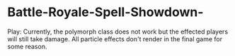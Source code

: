 # Battle-Royale-Spell-Showdown-
Play:
Currently, the polymorph class does not work but the effected players will still take damage. All particle effects don't render in the final game for some reason.
